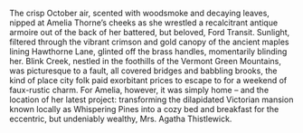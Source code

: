 The crisp October air, scented with woodsmoke and decaying leaves, nipped at Amelia Thorne’s cheeks as she wrestled a recalcitrant antique armoire out of the back of her battered, but beloved, Ford Transit.  Sunlight, filtered through the vibrant crimson and gold canopy of the ancient maples lining Hawthorne Lane, glinted off the brass handles, momentarily blinding her.  Blink Creek, nestled in the foothills of the Vermont Green Mountains, was picturesque to a fault, all covered bridges and babbling brooks, the kind of place city folk paid exorbitant prices to escape to for a weekend of faux-rustic charm. For Amelia, however, it was simply home – and the location of her latest project: transforming the dilapidated Victorian mansion known locally as Whispering Pines into a cozy bed and breakfast for the eccentric, but undeniably wealthy, Mrs. Agatha Thistlewick.
